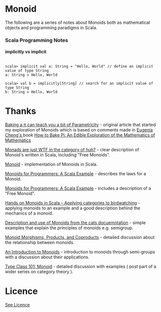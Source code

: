 # Monoid

The following are a series of notes about Monoids both as mathematical objects and programming paradigms in Scala.



### Scala Programming Notes

#### implicitly vs implicit

```{scala}

scala> implicit val a: String = "Hello, World" // define an implicit value of type String
a: String = Hello, World

scala> val b = implicitly[String] // search for an implicit value of type String
b: String = Hello, World

```

# Thanks

[Baking a π can teach you a bit of Parametricity](http://debasishg.blogspot.co.uk/2015/06/baking-can-teach-you-bit-of.html) - original article that started my exploration of Monoids which is based on comments made in [Eugenia Cheng's ](http://eugeniacheng.com) book [How to Bake Pi: An Edible Exploration of the Mathematics of Mathematics ](https://books.google.co.uk/books?id=cX4vjgEACAAJ&dq=How+to+Bake+Pi:+An+Edible+Exploration+of+the+Mathematics+of+Mathematics&hl=en&sa=X&redir_esc=y)

[Monads are just WTF in the category of huh?](http://blog.krobinson.me/posts/explaining-monads) - clear description of Monoid's written in Scala, including "Free Monoids".

[Monoid](http://eed3si9n.com/learning-scalaz/sum+function.html) - implementation of Monoids in Scala.

[Monoids for Programmers: A Scala Example](https://www.safaribooksonline.com/blog/2013/05/15/monoids-for-programmers-a-scala-example/) - describes the laws for a Monoid.

[Monoids for Programmers: A Scala Example](https://www.safaribooksonline.com/blog/2013/05/15/monoids-for-programmers-a-scala-example/) - includes a description of a "Free Monoid".

[Hands on Monoids in Scala – Applying categories to birdwatching](http://blog.leifbattermann.de/2016/11/02/hands-on-monoids-in-scala/) - applying monoids to an example and a good description behind the mechanics of a monoid.

[Description and use of Monoids from the cats docuemntation](https://typelevel.org/cats/typeclasses/monoid.html) - simple examples that explain the principles of monoids e.g. semigroup.

[Monoid Morphisms, Products, and Coproducts](http://blog.higher-order.com/blog/2014/03/19/monoid-morphisms-products-coproducts/) - detailed discussion about the relationship between monoids.

[An Introduction to Monoids](https://blog.axosoft.com/monoids-practical-category-theory/) - introduction to monoids through semi-groups with a discussion about their applications.

[Type Class 101: Monoid](https://inoio.de/blog/2014/07/20/type-class-101-monoid/) - detailed discussion with examples ( post part of a wider series on category theory ).




# Licence

[See Licence](/LICENSE)
